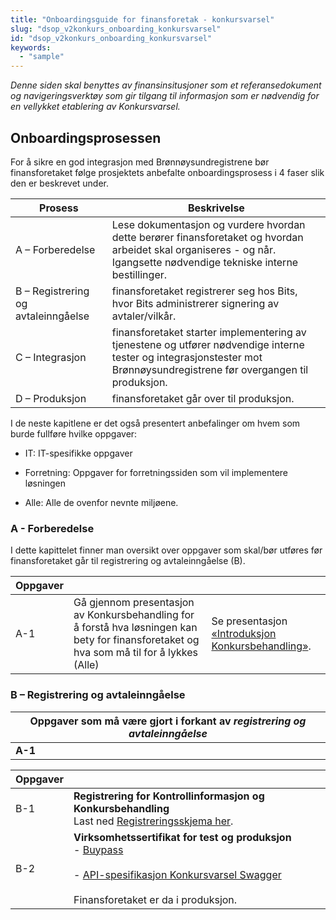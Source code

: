 ```yaml
---
title: "Onboardingsguide for finansforetak - konkursvarsel"
slug: "dsop_v2konkurs_onboarding_konkursvarsel"
id: "dsop_v2konkurs_onboarding_konkursvarsel"
keywords:
  - "sample"
---
```


*Denne siden skal benyttes av finansinsitusjoner som et referansedokument og navigeringsverktøy som gir tilgang til 
informasjon som er nødvendig for en vellykket etablering av Konkursvarsel.*

## Onboardingsprosessen 

For å sikre en god integrasjon med Brønnøysundregistrene bør finansforetaket følge prosjektets anbefalte 
onboardingsprosess i 4 faser slik den er beskrevet under.  


| Prosess                             | Beskrivelse                                                                                                                                                              |
|-------------------------------------|--------------------------------------------------------------------------------------------------------------------------------------------------------------------------|
| A – Forberedelse                    | Lese dokumentasjon og vurdere hvordan dette berører finansforetaket og hvordan arbeidet skal organiseres - og når. Igangsette nødvendige tekniske interne bestillinger.  |
| B – Registrering og avtaleinngåelse | finansforetaket registrerer seg hos Bits, hvor Bits administrerer signering av avtaler/vilkår.                                                                           |
| C – Integrasjon                     | finansforetaket starter implementering av tjenestene og utfører nødvendige interne tester og integrasjonstester mot Brønnøysundregistrene før overgangen til produksjon. |
| D – Produksjon                      | finansforetaket går over til produksjon.                                                                                                                                 |


I de neste kapitlene er det også presentert anbefalinger om hvem som burde fullføre hvilke oppgaver:  

* IT: IT-spesifikke oppgaver 

* Forretning: Oppgaver for forretningssiden som vil implementere løsningen 

* Alle: Alle de ovenfor nevnte miljøene.

### A - Forberedelse

I dette kapittelet finner man oversikt over oppgaver som skal/bør utføres før finansforetaket går til registrering og 
avtaleinngåelse (B).
 

| Oppgaver |                                                                                                                                            |                                                                                                                    |
|----------|--------------------------------------------------------------------------------------------------------------------------------------------|--------------------------------------------------------------------------------------------------------------------|
| A-1      | Gå gjennom presentasjon av Konkursbehandling for å forstå hva løsningen kan bety for finansforetaket og hva som må til for å lykkes (Alle) | Se presentasjon [«Introduksjon Konkursbehandling»](https:/dokumentasjon.dsop.no/assets/presentasjon_konkurs.pdf). |


	
### B – Registrering og avtaleinngåelse


| Oppgaver som må være gjort i forkant av *registrering og avtaleinngåelse* |
|---------------------------------------------------------------------------|
| **A-1**                                                                   |

| Oppgaver |                                                                                                                                                                                                                                                                                                             |                                                                                                                                                                                                                                                                                                                                       |
|----------|-------------------------------------------------------------------------------------------------------------------------------------------------------------------------------------------------------------------------------------------------------------------------------------------------------------|---------------------------------------------------------------------------------------------------------------------------------------------------------------------------------------------------------------------------------------------------------------------------------------------------------------------------------------|
| B-1      | **Registrering for Kontrollinformasjon og Konkursbehandling** <br >  Last ned [Registreringsskjema her](/assets/Registrering_Hoved_Kontroll_Fellesstandard.docx).                                                                                                                                       |
| B-2      | **Virksomhetssertifikat for test og produksjon** <br > - [Buypass](https:/www.buypass.no/produkter/virksomhetssertifikat-esegl#oversikt-VID) <br > <br > - [API-spesifikasjon Konkursvarsel Swagger](https:/bitsnorge.github.io/dsop-konkursvarsel-api) <br > <br > Finansforetaket er da i produksjon. |


